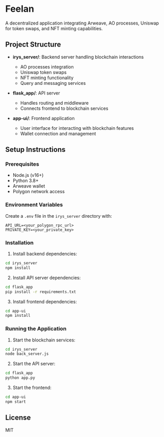 # Feelan

A decentralized application integrating Arweave, AO processes, Uniswap for token swaps, and NFT minting capabilities.

## Project Structure

- **irys_server/**: Backend server handling blockchain interactions
  - AO processes integration
  - Uniswap token swaps
  - NFT minting functionality
  - Query and messaging services

- **flask_app/**: API server
  - Handles routing and middleware
  - Connects frontend to blockchain services

- **app-ui/**: Frontend application
  - User interface for interacting with blockchain features
  - Wallet connection and management

## Setup Instructions

### Prerequisites
- Node.js (v16+)
- Python 3.8+
- Arweave wallet
- Polygon network access

### Environment Variables
Create a `.env` file in the `irys_server` directory with:
```
API_URL=<your_polygon_rpc_url>
PRIVATE_KEY=<your_private_key>
```

### Installation

1. Install backend dependencies:
```bash
cd irys_server
npm install
```

2. Install API server dependencies:
```bash
cd flask_app
pip install -r requirements.txt
```

3. Install frontend dependencies:
```bash
cd app-ui
npm install
```

### Running the Application

1. Start the blockchain services:
```bash
cd irys_server
node back_server.js
```

2. Start the API server:
```bash
cd flask_app
python app.py
```

3. Start the frontend:
```bash
cd app-ui
npm start
```

## License
MIT 